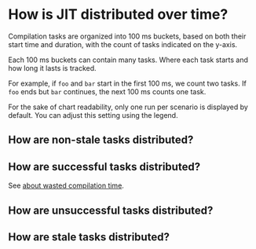 #  How is JIT distributed over time?

<script setup>

import { data } from "./timeline.data"
import SplitLineChart from "./components/SplitLineChart.vue"

// separate experiment about 240 vs 512 cache size
const patterns = [
  {pattern: '^21\\.b\\d+ rcs512 \\(\\d+\\)$', not: true},
  {pattern: '^21\\.b\\d+ (rcs512|rcs240) \\(\\d+\\)$', title: "240 vs 512 code cache size"},
]

</script>

Compilation tasks are organized into 100 ms buckets, based on both their start time and duration, with the count of tasks indicated on the y-axis.

Each 100 ms buckets can contain many tasks. 
Where each task starts and how long it lasts is tracked.

For example, if `foo` and `bar` start in the first 100 ms, we count two tasks. 
If `foo` ends but `bar` continues, the next 100 ms counts one task.

For the sake of chart readability, only one run per scenario is displayed by default. You can adjust this setting using the legend.

## How are non-stale tasks distributed?

<SplitLineChart :data="data.compilation" :patterns="patterns"/>

## How are successful tasks distributed?

See [about wasted compilation time](./duration#how-much-of-compilation-time-is-wasted).
<SplitLineChart :data="data.successfulCompilation" :patterns="patterns"/>

## How are unsuccessful tasks distributed?

<SplitLineChart :data="data.unsuccessfulCompilation" :patterns="patterns"/>

## How are stale tasks distributed?

<SplitLineChart :data="data.staleCompilation" :patterns="patterns"/>